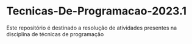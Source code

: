 # Tecnicas-De-Programacao-2023.1
Este repositório é destinado a resolução de atividades presentes na disciplina de técnicas de programação
